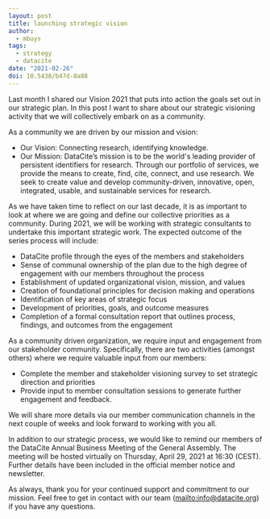 ```yaml
---
layout: post
title: launching strategic vision
author:
  - mbuys
tags:
  - strategy
  - datacite
date: "2021-02-26"
doi: 10.5438/b47d-8a88
---
```


Last month I shared our Vision 2021 that puts into action the goals set out in our strategic plan. In this post I want to share about our strategic visioning activity that we will collectively embark on as a community.

As a community we are driven by our mission and vision:

- Our Vision: Connecting research, identifying knowledge.
- Our Mission: DataCite’s mission is to be the world's leading provider of persistent identifiers for research. Through our portfolio of services, we provide the means to create, find, cite, connect, and use research. We seek to create value and develop community-driven, innovative, open, integrated, usable, and sustainable services for research.

As we have taken time to reflect on our last decade, it is as important to look at where we are going and define our collective priorities as a community. During 2021, we will be working with strategic consultants to undertake this important strategic work. The expected outcome of the series process will include:

- DataCite profile through the eyes of the members and stakeholders
- Sense of communal ownership of the plan due to the high degree of engagement with our members throughout the process
- Establishment of updated organizational vision, mission, and values
- Creation of foundational principles for decision making and operations
- Identification of key areas of strategic focus
- Development of priorities, goals, and outcome measures
- Completion of a formal consultation report that outlines process, findings, and outcomes from the engagement

As a community driven organization, we require input and engagement from our stakeholder community. Specifically, there are two activities (amongst others) where we require valuable input from our members:

- Complete the member and stakeholder visioning survey to set strategic direction and priorities
- Provide input to member consultation sessions to generate further engagement and feedback.

We will share more details via our member communication channels in the next couple of weeks and look forward to working with you all.

In addition to our strategic process, we would like to remind our members of the DataCite Annual Business Meeting of the General Assembly. The meeting will be hosted virtually on Thursday, April 29, 2021 at 16:30 (CEST). Further details have been included in the official member notice and newsletter.

As always, thank you for your continued support and commitment to our mission. Feel free to get in contact with our team (<mailto:info@datacite.org>) if you have any questions.
